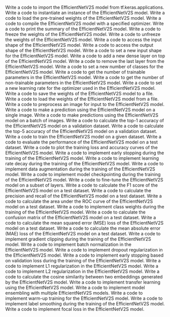 Write a code to import the EfficientNetV2S model from tf.keras.applications.
Write a code to instantiate an instance of the EfficientNetV2S model.
Write a code to load the pre-trained weights of the EfficientNetV2S model.
Write a code to compile the EfficientNetV2S model with a specified optimizer.
Write a code to print the summary of the EfficientNetV2S model.
Write a code to freeze the weights of the EfficientNetV2S model.
Write a code to unfreeze the weights of the EfficientNetV2S model.
Write a code to access the input shape of the EfficientNetV2S model.
Write a code to access the output shape of the EfficientNetV2S model.
Write a code to set a new input shape for the EfficientNetV2S model.
Write a code to add a new dense layer on top of the EfficientNetV2S model.
Write a code to remove the last layer from the EfficientNetV2S model.
Write a code to set a new number of classes for the EfficientNetV2S model.
Write a code to get the number of trainable parameters in the EfficientNetV2S model.
Write a code to get the number of non-trainable parameters in the EfficientNetV2S model.
Write a code to set a new learning rate for the optimizer used in the EfficientNetV2S model.
Write a code to save the weights of the EfficientNetV2S model to a file.
Write a code to load the weights of the EfficientNetV2S model from a file.
Write a code to preprocess an image for input to the EfficientNetV2S model.
Write a code to make a prediction using the EfficientNetV2S model on a single image.
Write a code to make predictions using the EfficientNetV2S model on a batch of images.
Write a code to calculate the top-1 accuracy of the EfficientNetV2S model on a validation dataset.
Write a code to calculate the top-5 accuracy of the EfficientNetV2S model on a validation dataset.
Write a code to train the EfficientNetV2S model on a given dataset.
Write a code to evaluate the performance of the EfficientNetV2S model on a test dataset.
Write a code to plot the training loss and accuracy curves of the EfficientNetV2S model.
Write a code to implement early stopping during the training of the EfficientNetV2S model.
Write a code to implement learning rate decay during the training of the EfficientNetV2S model.
Write a code to implement data augmentation during the training of the EfficientNetV2S model.
Write a code to implement model checkpointing during the training of the EfficientNetV2S model.
Write a code to fine-tune the EfficientNetV2S model on a subset of layers.
Write a code to calculate the F1 score of the EfficientNetV2S model on a test dataset.
Write a code to calculate the precision and recall of the EfficientNetV2S model on a test dataset.
Write a code to calculate the area under the ROC curve of the EfficientNetV2S model on a test dataset.
Write a code to implement class weights during the training of the EfficientNetV2S model.
Write a code to calculate the confusion matrix of the EfficientNetV2S model on a test dataset.
Write a code to calculate the mean squared error (MSE) loss of the EfficientNetV2S model on a test dataset.
Write a code to calculate the mean absolute error (MAE) loss of the EfficientNetV2S model on a test dataset.
Write a code to implement gradient clipping during the training of the EfficientNetV2S model.
Write a code to implement batch normalization in the EfficientNetV2S model.
Write a code to implement dropout regularization in the EfficientNetV2S model.
Write a code to implement early stopping based on validation loss during the training of the EfficientNetV2S model.
Write a code to implement L1 regularization in the EfficientNetV2S model.
Write a code to implement L2 regularization in the EfficientNetV2S model.
Write a code to calculate the cosine similarity between two embeddings generated by the EfficientNetV2S model.
Write a code to implement transfer learning using the EfficientNetV2S model.
Write a code to implement model ensembling with multiple EfficientNetV2S models.
Write a code to implement warm-up training for the EfficientNetV2S model.
Write a code to implement label smoothing during the training of the EfficientNetV2S model.
Write a code to implement focal loss in the EfficientNetV2S model.